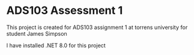 # ADS103 Assessment 1
This project is created for ADS103 assignment 1 at torrens university for student James Simpson

I have installed .NET 8.0 for this project